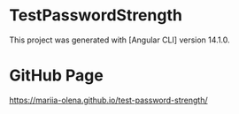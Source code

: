# TestPasswordStrength
This project was generated with [Angular CLI] version 14.1.0.

# GitHub Page
https://mariia-olena.github.io/test-password-strength/
